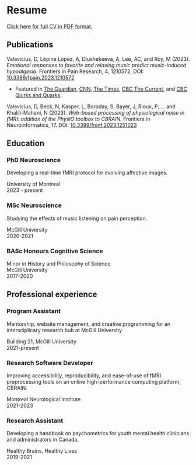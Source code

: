 # Resume

[Click here for full CV in PDF format.](https://dariusliutas.com/files/darius-valevicius_resume_august-2024.pdf)

## Publications

Valevicius, D, Lépine Lopez, A, Diushekeeva, A, Lee, AC, and Roy, M (2023). *Emotional responses to favorite and relaxing music predict music-induced hypoalgesia.* Frontiers in Pain Research, 4, 1210572. DOI: [10.3389/fpain.2023.1210572](https://www.frontiersin.org/journals/pain-research/articles/10.3389/fpain.2023.1210572/full)

- Featured in [The Guardian](https://www.theguardian.com/science/2023/oct/25/listening-to-moving-music-may-reduce-pain-study-says), [CNN](https://www.cnn.com/2023/10/25/health/listen-to-sad-songs-less-pain-wellness/index.html), [The Times](https://www.thetimes.co.uk/article/your-bittersweet-favourite-songs-are-most-effective-at-reducing-pain-nfdt8hqzn), [CBC The Current](https://www.cbc.ca/listen/live-radio/1-63-the-current/clip/16020230-ambulance-wait-times-crisis-levels-israel-hamas-conflict-playing), and [CBC Quirks and Quarks](https://www.cbc.ca/radio/quirks/quirks-quarks-nov-11-2023-1.7023500).

Valevicius, D, Beck, N, Kasper, L, Boroday, S, Bayer, J, Rioux, P, ... and Khalili-Mahani, N (2023). *Web-based processing of physiological noise in fMRI: addition of the PhysIO toolbox to CBRAIN.* Frontiers in Neuroinformatics, 17. DOI: [10.3389/fninf.2023.1251023](https://www.frontiersin.org/journals/neuroinformatics/articles/10.3389/fninf.2023.1251023/full)

## Education

### PhD Neuroscience

Developing a real-time fMRI protocol for evolving affective images.

University of Montreal\
2023 - present

### MSc Neuroscience

Studying the effects of music listening on pain perception.

McGill University\
2020-2021

### BASc Honours Cognitive Science
Minor in History and Philosophy of Science\
McGill University\
2017-2020

## Professional experience

### Program Assistant

Mentorship, website management, and creative programming for an intersciplicary research hub at McGill University.

Building 21, McGill University\
2021-present

### Research Software Developer

Improving accessibility, reproducibility, and ease-of-use of fMRI preprocessing tools on an online high-performance computing platform, CBRAIN.

Montreal Neurological Institute\
2021-2023

### Research Assistant

Developing a handbook on psychometrics for youth mental health clinicians and administrators in Canada.

Healthy Brains, Healthy Lives\
2019-2021
